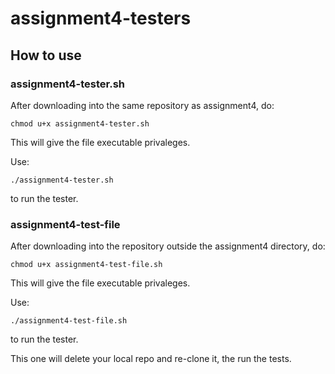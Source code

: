 # assignment4-testers

## How to use  
### assignment4-tester.sh
After downloading into the same repository as assignment4, do:
```
chmod u+x assignment4-tester.sh
```
This will give the file executable privaleges.

Use:
```
./assignment4-tester.sh 
```
to run the tester.

### assignment4-test-file
After downloading into the repository outside the assignment4 directory, do:
```
chmod u+x assignment4-test-file.sh
```
This will give the file executable privaleges.

Use:
```
./assignment4-test-file.sh
```
to run the tester.

This one will delete your local repo and re-clone it, the run the tests.
